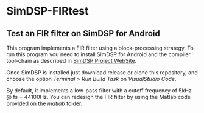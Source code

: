 # SimDSP-FIRtest
## Test an FIR filter on SimDSP for Android

This program implements a FIR filter using a block-processing strategy. To run this program you need to install SimDSP for Android and the compiler tool-chain as described in [SimDSP Project WebSite](https://github.com/parrado/SimDSP-Android). 

Once SimDSP is installed just download release or clone this repository, and choose the option *Terminal > Run Build Task* on *VisualStudio Code*.  

By default, it implements a low-pass filter with a cutoff frequency of 5kHz @ fs = 44100Hz. You can redesign the FIR filter by using the Matlab code provided on the *matlab* folder.
